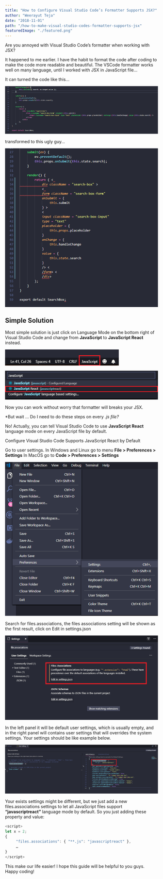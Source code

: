 ```yaml
---
title: "How to Configure Visual Studio Code’s Formatter Supports JSX?"
author: "Weerayut Teja"
date: "2018-11-01"
path: "/how-to-make-visual-studio-codes-formatter-supports-jsx"
featuredImage: "./featured.png"
---
```


Are you annoyed with Visual Studio Code’s formatter when working with JSX?

It happened to me earlier. I have the habit to format the code after coding to make the code more readable and beautiful. The VSCode formatter works well on many language, until I worked with JSX in JavaScript file…

It can turned the code like this…

![Original JSX Code](image-1.png)

transformed to this ugly guy…

![Transformed JSX…](image-2.png)

## Simple Solution

Most simple solution is just click on Language Mode on the bottom right of Visual Studio Code and change from **JavaScript** to **JavaScript React** instead.

![Click on JavaScript Language Mode](image-3.png)

![Then choose JavaScript React Instead](image-4.png)

Now you can work without worry that formatter will breaks your JSX.

*But wait … Do I need to do these steps on every *.js file?*

No! Actually, you can tell Visual Studio Code to use **JavaScript React** language mode on every JavaScript file by default.

Configure Visual Studio Code Supports JavaScript React by Default

Go to user settings.
 In Windows and Linux go to menu **File > Preferences > Settings**
 In MacOS go to **Code > Preferences > Settings**

![Go to settings](image-5.png)

Search for files.associations, the files associations setting will be shown as the first result, click on Edit in settings.json

![Edit File Associations](image-6.png)

In the left panel it will be default user settings, which is usually empty, and in the right panel will contains user settings that will overrides the system settings. Your settings should be like example below.

![Original](image-7.png)

Your exists settings might be different, but we just add a new files.associations settings to let all JavaScript files support **“javascriptreact”** language mode by default. So you just adding these property and value:

```javaScript
<script>
let x = 2;
{
     "files.associations": { "**.js": "javascriptreact" },
     …
}
</script>
```

This make our life easier! I hope this guide will be helpful to you guys. Happy coding!